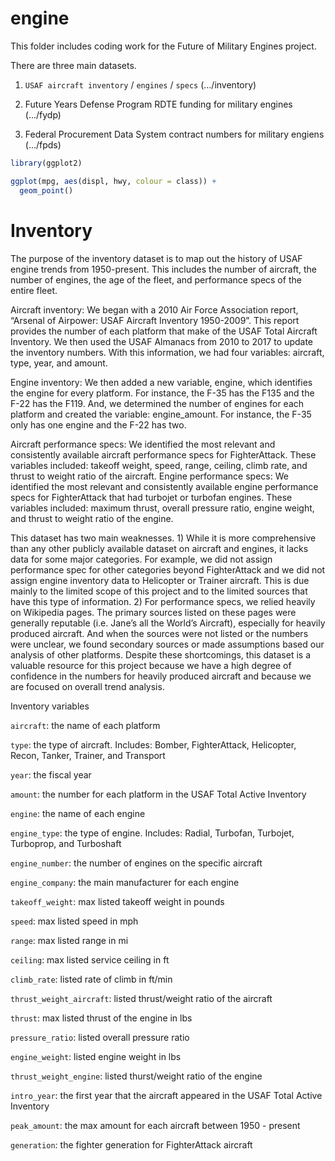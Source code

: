 # engine

This folder includes coding work for the Future of Military Engines project. 

There are three main datasets. 

1. `USAF aircraft inventory` / `engines` / `specs` (.../inventory) 

2. Future Years Defense Program RDTE funding for military engines (.../fydp) 

3. Federal Procurement Data System contract numbers for military engiens (.../fpds) 

``` r
library(ggplot2)

ggplot(mpg, aes(displ, hwy, colour = class)) + 
  geom_point()
```

# Inventory 

The purpose of the inventory dataset is to map out the history of USAF engine trends from 1950-present. This includes the number of aircraft, the number of engines, the age of the fleet, and performance specs of the entire fleet. 

Aircraft inventory: We began with a 2010 Air Force Association report, “Arsenal of Airpower: USAF Aircraft Inventory 1950-2009”. This report provides the number of each platform that make of the USAF Total Aircraft Inventory. We then used the USAF Almanacs from 2010 to 2017 to update the inventory numbers. With this information, we had four variables: aircraft, type, year, and amount. 

Engine inventory: We then added a new variable, engine, which identifies the engine for every platform. For instance, the F-35 has the F135 and the F-22 has the F119. And, we determined the number of engines for each platform and created the variable: engine_amount. For instance, the F-35 only has one engine and the F-22 has two. 

Aircraft performance specs: We identified the most relevant and consistently available aircraft performance specs for FighterAttack. These variables included: takeoff weight, speed, range, ceiling, climb rate, and thrust to weight ratio of the aircraft. 
Engine performance specs: We identified the most relevant and consistently available engine performance specs for FighterAttack that had turbojet or turbofan engines. These variables included: maximum thrust, overall pressure ratio, engine weight, and thrust to weight ratio of the engine.

This dataset has two main weaknesses. 1) While it is more comprehensive than any other publicly available dataset on aircraft and engines, it lacks data for some major categories. For example, we did not assign performance spec for other categories beyond FighterAttack and we did not assign engine inventory data to Helicopter or Trainer aircraft. This is due mainly to the limited scope of this project and to the limited sources that have this type of information. 2) For performance specs, we relied heavily on Wikipedia pages. The primary sources listed on these pages were generally reputable (i.e. Jane’s all the World’s Aircraft), especially for heavily produced aircraft. And when the sources were not listed or the numbers were unclear, we found secondary sources or made assumptions based our analysis of other platforms. Despite these shortcomings, this dataset is a valuable resource for this project because we have a high degree of confidence in the numbers for heavily produced aircraft and because we are focused on overall trend analysis.  

Inventory variables 

`aircraft`: the name of each platform 

`type`: the type of aircraft. Includes: Bomber, FighterAttack, Helicopter, Recon, Tanker, Trainer, and Transport

`year`: the fiscal year  

`amount`: the number for each platform in the USAF Total Active Inventory 

`engine`: the name of each engine

`engine_type`: the type of engine. Includes: Radial, Turbofan, Turbojet, Turboprop, and Turboshaft 

`engine_number`: the number of engines on the specific aircraft 

`engine_company`: the main manufacturer for each engine 

`takeoff_weight`: max listed takeoff weight in pounds 

`speed`: max listed speed in mph

`range`: max listed range in mi 

`ceiling`: max listed service ceiling in ft 

`climb_rate`: listed rate of climb in ft/min

`thrust_weight_aircraft`: listed thrust/weight ratio of the aircraft

`thrust`: max listed thrust of the engine in lbs  

`pressure_ratio`: listed overall pressure ratio 

`engine_weight`: listed engine weight in lbs 

`thrust_weight_engine`: listed thurst/weight ratio of the engine 

`intro_year`: the first year that the aircraft appeared in the USAF Total Active Inventory 

`peak_amount`: the max amount for each aircraft between 1950 - present

`generation`: the fighter generation for FighterAttack aircraft 



  
